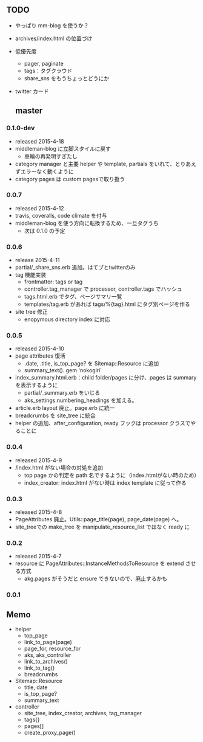 ## TODO

* やっぱり mm-blog を使うか？
* archives/index.html の位置づけ
* 低優先度
  * pager, paginate
  * tags：タグクラウド
  * share_sns をもうちょっとどうにか
* twitter カード
  
  ## master

### 0.1.0-dev

* released 2015-4-18
* middleman-blog に立脚スタイルに戻す
  * 車輪の再発明すぎたし
* category manager と主要 helper や template, partials をいれて、とりあえずエラーなく動くように
* category pages は custom pagesで取り扱う

### 0.0.7

* released 2015-4-12
* travis, coveralls, code climate を付与
* middleman-blog を使う方向に転換するため、一旦タグうち
  * 次は 0.1.0 の予定

### 0.0.6

* release 2015-4-11
* partial/_share_sns.erb 追加。はてブとtwitterのみ
* tag 機能実装
  * frontmatter: tags or tag
  * controller.tag_manager で processor, controller.tags でハッシュ
  * tags.html.erb でタグ、ページサマリ一覧
  * templates/tag.erb があれば tags/%{tag}.html にタグ別ページを作る
* site tree 修正
  * enopymous directory index に対応

### 0.0.5

* released 2015-4-10
* page attributes 復活
  * .date, .title, is_top_page? を Sitemap::Resource に追加
  * summary_text(). gem 'nokogiri'
* index_summary.html.erb：child folder/pages に分け、pages は summary を表示するように
  * partial/_summary.erb をいじる
  * aks_settings.numbering_headings を加える。
* article.erb layout 廃止。page.erb に統一  
* breadcrumbs を site_tree に統合
* helper の追加、after_configuration, ready フックは processor クラスでやることに

### 0.0.4

* released 2015-4-9
* /index.html がない場合の対処を追加
  * top page かの判定を path 名でするように（index.htmlがない時のため）
  * index_creator: index.html がない時は index template に従って作る

### 0.0.3

* released 2015-4-8
* PageAttributes 廃止。Utils::page_title(page), page_date(page) へ。
* site_treeでの make_tree を manipulate_resource_list ではなく ready に


### 0.0.2

* released 2015-4-7
* resource に PageAttributes::InstanceMethodsToResource を extend させる方式
  * akg.pages がそうだと ensure できないので、廃止するかも
  
### 0.0.1


## Memo

* helper
  * top_page
  * link_to_page(page)
  * page_for, resource_for
  * aks, aks_controller
  * link_to_archives()
  * link_to_tag()
  * breadcrumbs
* Sitemap::Resource
  * title, date
  * is_top_page?
  * summary_text
* controller
  * site_tree, index_creator, archives, tag_manager
  * tags{}
  * pages[]
  * create_proxy_page()
  
